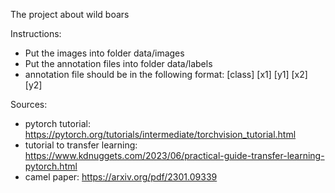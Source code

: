 The project about wild boars

Instructions:
- Put the images into folder data/images
- Put the annotation files into folder data/labels
- annotation file should be in the following format: [class] [x1] [y1] [x2] [y2]

Sources:
- pytorch tutorial: https://pytorch.org/tutorials/intermediate/torchvision_tutorial.html
- tutorial to transfer learning: https://www.kdnuggets.com/2023/06/practical-guide-transfer-learning-pytorch.html
- camel paper: https://arxiv.org/pdf/2301.09339